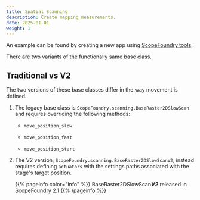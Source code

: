 ```yaml
---
title: Spatial Scanning
description: Create mapping measurements.
date: 2025-01-01
weight: 1
---
```


An example can be found by creating a new app using [ScopeFoundry tools](/docs/11_tools-tutorials/1_new-microscope-app/).

There are two variants of the functionally same base class.

## Traditional vs V2

The two versions of these base classes differ in the way movement is defined.

1. The legacy base class is `ScopeFoundry.scanning.BaseRaster2DSlowScan` and requires overriding the following methods:

   - `move_position_slow`

   - `move_position_fast`

   - `move_position_start`




2. The V2 version, `ScopeFoundry.scanning.BaseRaster2DSlowScanV2`, instead requires defining `actuators` with the settings paths associated with the stage's target position.

   {{% pageinfo color="info" %}}
   BaseRaster2DSlowScan***V2*** released in ScopeFoundry 2.1
   {{% /pageinfo %}}

   
